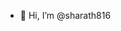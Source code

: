 - 👋 Hi, I’m @sharath816


<!---
sharath816/sharath816 is a ✨ special ✨ repository because its `README.md` (this file) appears on your GitHub profile.
You can click the Preview link to take a look at your changes.
--->
